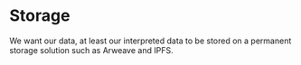 # Storage

We want our data, at least our interpreted data to be stored on a permanent storage solution such as Arweave and IPFS.&#x20;
